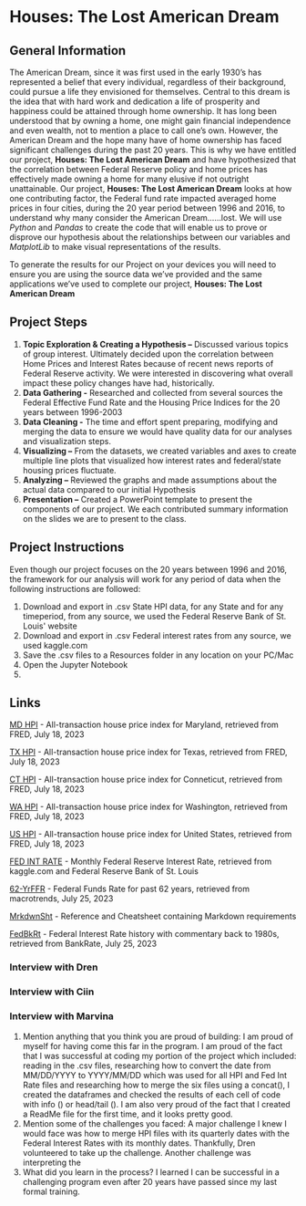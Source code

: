 # Houses:  The Lost American Dream
## General Information
The American Dream, since it was first used in the early 1930’s has represented a belief that every individual, regardless of their background, could pursue a life they envisioned for themselves.  Central to this dream is the idea that with hard work and dedication a life of prosperity and happiness could be attained through home ownership.  It has long been understood that by owning a home, one might gain financial independence and even wealth, not to mention a place to call one’s own.
However, the American Dream and the hope many have of home ownership has faced significant challenges during the past 20 years.  This is why we have entitled our project, **Houses:  The Lost American Dream** and have hypothesized that the correlation between Federal Reserve policy and home prices has effectively made owning a home for many elusive if not outright unattainable.
Our project, **Houses:  The Lost American Dream** looks at how one contributing factor, the Federal fund rate impacted averaged home prices in four cities, during the 20 year period between 1996 and 2016, to understand why many consider the American Dream……lost.
We will use *Python* and *Pandas* to create the code that will enable us to prove or disprove our hypothesis about the relationships between our variables and *MatplotLib* to make visual representations of the results.

To generate the results for our Project on your devices you will need to ensure you are using the source data we’ve provided and the same applications we’ve used to complete our project, **Houses:  The Lost American Dream**

## Project Steps
1. **Topic Exploration & Creating a Hypothesis –** Discussed various topics of group interest.  Ultimately decided upon the correlation between Home Prices and Interest Rates because of recent news reports of Federal Reserve activity.  We were interested in discovering what overall impact these policy changes have had, historically.
2. **Data Gathering -** Researched and collected from several sources the Federal Effective Fund Rate and the Housing Price Indices for the 20 years between 1996-2003
3. **Data Cleaning -** The time and effort spent preparing, modifying and merging the data to ensure we would have quality data for our analyses and visualization steps.
4. **Visualizing –** From the datasets, we created variables and axes to create multiple line plots that visualized how interest rates and federal/state housing prices fluctuate.
5. **Analyzing –** Reviewed the graphs and made assumptions about the actual data compared to our initial Hypothesis
6.	**Presentation –** Created a PowerPoint template to present the components of our project.  We each contributed summary information on the slides we are to present to the class.

## Project Instructions 

Even though our project focuses on the 20 years between 1996 and 2016, the framework for our analysis will work for any period of data when the following instructions are followed:

1.  Download and export in .csv State HPI data, for any State and for any timeperiod, from any source, we used the Federal Reserve Bank of St. Louis' website
2.  Download and export in .csv Federal interest rates from any source, we used kaggle.com
3.  Save the .csv files to a Resources folder in any location on your PC/Mac
4.  Open the Jupyter Notebook
5.  

## Links
[MD HPI](https://fred.stlouisfed.org/series/MDSTHPI) - All-transaction house price index for Maryland, retrieved from FRED, July 18, 2023

[TX HPI](https://fred.stlouisfed.org/series/TXSTHPI#0) - All-transaction house price index for Texas, retrieved from FRED, July 18, 2023

[CT HPI](https://fred.stlouisfed.org/series/CTSTHPI) - All-transaction house price index for Conneticut, retrieved from FRED, July 18, 2023

[WA HPI](https://fred.stlouisfed.org/series/WASTHPI) - All-transaction house price index for Washington, retrieved from FRED, July 18, 2023

[US HPI](https://fred.stlouisfed.org/series/USSTHPI) - All-transaction house price index for United States, retrieved from FRED, July 18, 2023

[FED INT RATE](https://www.kaggle.com/datasets/federalreserve/interest-rates) - Monthly Federal Reserve Interest Rate, retrieved from kaggle.com and Federal Reserve Bank of St. Louis

[62-YrFFR](https://www.macrotrends.net/2015/fed-funds-rate-historical-chart) - Federal Funds Rate for past 62 years, retrieved from macrotrends, July 25, 2023

[MrkdwnSht](https://github.com/adam-p/markdown-here/wiki/Markdown-Cheatsheet) - Reference and Cheatsheet containing Markdown requirements

[FedBkRt](https://www.bankrate.com/banking/federal-reserve/history-of-federal-funds-rate/#2011) - Federal Interest Rate history with commentary back to 1980s, retrieved from BankRate, July 25, 2023

### Interview with Dren


### Interview with Ciin


### Interview with Marvina
1. Mention anything that you think you are proud of building:  I am proud of myself for having come this far in the program.  I am proud of the fact that I was successful at coding my portion of the project which included:  reading in the .csv files, researching how to convert the date from MM/DD/YYYY to YYYY/MM/DD which was used for all HPI and Fed Int Rate files and researching how to merge the six files using a concat(), I created the dataframes and checked the results of each cell of code with info () or head/tail ().  I am also very proud of the fact that I created a ReadMe file for the first time, and it looks pretty good.
2. Mention some of the challenges you faced:  A major challenge I knew I would face was how to merge HPI files with its quarterly dates with the Federal Interest Rates with its monthly dates.  Thankfully, Dren volunteered to take up the challenge.  Another challenge was interpreting the 
3. What did you learn in the process?  I learned I can be successful in a challenging program even after 20 years have passed since my last formal training.

